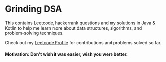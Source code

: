 # Grinding DSA

This contains Leetcode, hackerrank questions and my solutions in Java & Kotlin to help me learn more about data
structures,
algorithms, and problem-solving techniques.

Check out my [Leetcode Profile](https://leetcode.com/u/Olutoba/) for contributions and problems solved so far.

#### Motivation: Don't wish it was easier, wish you were better.